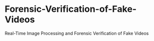 # Forensic-Verification-of-Fake-Videos
Real-Time Image Processing and Forensic Verification of Fake Videos
